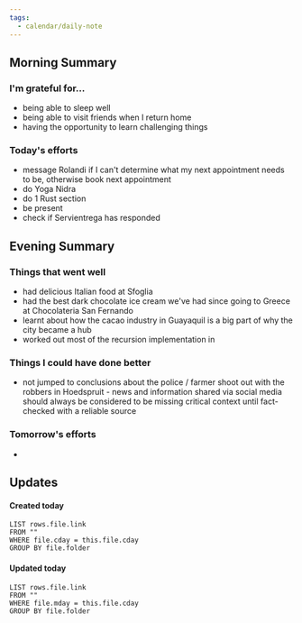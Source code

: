```yaml
---
tags:
  - calendar/daily-note
---
```


## Morning Summary

### I'm grateful for...

- being able to sleep well
- being able to visit friends when I return home
- having the opportunity to learn challenging things

### Today's efforts

- message Rolandi if I can't determine what my next appointment needs to be, otherwise book next appointment
- do Yoga Nidra
- do 1 Rust section
- be present
- check if Servientrega has responded 

## Evening Summary

### Things that went well

- had delicious Italian food at Sfoglia
- had the best dark chocolate ice cream we've had since going to Greece at Chocolateria San Fernando
- learnt about how the cacao industry in Guayaquil is a big part of why the city became a hub
- worked out most of the recursion implementation in

### Things I could have done better

- not jumped to conclusions about the police / farmer shoot out with the robbers in Hoedspruit - news and information shared via social media should always be considered to be missing critical context until fact-checked with a reliable source

### Tomorrow's efforts

-

## Updates

#### Created today

```dataview
LIST rows.file.link
FROM ""
WHERE file.cday = this.file.cday
GROUP BY file.folder
```

#### Updated today

```dataview
LIST rows.file.link
FROM ""
WHERE file.mday = this.file.cday
GROUP BY file.folder
```
